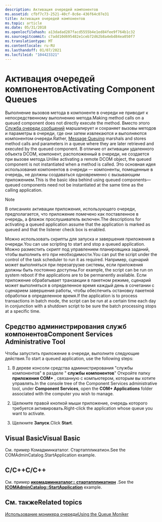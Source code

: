 ```yaml
---
description: Активация очередей компонентов
ms.assetid: cfbf7c73-2521-40cf-8c6e-436f64c07e31
title: Активация очередей компонентов
ms.topic: article
ms.date: 05/31/2018
ms.openlocfilehash: a13dadad287facd5555b4e1ed84fee9f764b1c32
ms.sourcegitcommit: c7add10d695482e1ceb72d62b8a4ebd84ea050f7
ms.translationtype: MT
ms.contentlocale: ru-RU
ms.lasthandoff: 01/07/2021
ms.locfileid: "104423321"
---
```

# <a name="activating-component-queues"></a><span data-ttu-id="b33bb-103">Активация очередей компонентов</span><span class="sxs-lookup"><span data-stu-id="b33bb-103">Activating Component Queues</span></span>

<span data-ttu-id="b33bb-104">Выполнение вызовов метода в компоненте в очереди не приводит к непосредственному выполнению метода.</span><span class="sxs-lookup"><span data-stu-id="b33bb-104">Making method calls on a queued component does not directly execute the method.</span></span> <span data-ttu-id="b33bb-105">Вместо этого [Служба очереди сообщений](/previous-versions/windows/desktop/legacy/ms711472(v=vs.85)) маршалирует и сохраняет вызовы методов и параметры в очереди, где они затем извлекаются и выполняются компонентом очереди.</span><span class="sxs-lookup"><span data-stu-id="b33bb-105">Rather, [Message Queuing](/previous-versions/windows/desktop/legacy/ms711472(v=vs.85)) marshals and stores method calls and parameters in a queue where they are later retrieved and executed by the queued component.</span></span> <span data-ttu-id="b33bb-106">В отличие от активации удаленного объекта DCOM, компонент, расположенный в очереди, не создается при вызове метода.</span><span class="sxs-lookup"><span data-stu-id="b33bb-106">Unlike activating a remote DCOM object, the queued component is not instantiated when a method is called.</span></span> <span data-ttu-id="b33bb-107">Это основная идея использования компонентов в очереди — компоненты, помещенные в очередь, не должны создаваться одновременно с вызывающим приложением.</span><span class="sxs-lookup"><span data-stu-id="b33bb-107">This is the basic idea behind using queued components—queued components need not be instantiated at the same time as the calling application.</span></span>

> [!Note]  
> <span data-ttu-id="b33bb-108">В описаниях активации приложения, использующего очереди, предполагается, что приложение помечено как поставленное в очередь, а флажок прослушиватель включен.</span><span class="sxs-lookup"><span data-stu-id="b33bb-108">The descriptions for activating a queued application assume that the application is marked as queued and that the listener check box is enabled.</span></span>

 

<span data-ttu-id="b33bb-109">Можно использовать скрипты для запуска и завершения приложения в очереди.</span><span class="sxs-lookup"><span data-stu-id="b33bb-109">You can use scripting to start and stop a queued application.</span></span> <span data-ttu-id="b33bb-110">Можно разместить скрипт под управлением планировщика заданий, чтобы выполнить его при необходимости.</span><span class="sxs-lookup"><span data-stu-id="b33bb-110">You can put the script under the control of the task scheduler to run it as required.</span></span> <span data-ttu-id="b33bb-111">Например, сценарий может выполняться при перезагрузке системы, если приложения должны быть постоянно доступны.</span><span class="sxs-lookup"><span data-stu-id="b33bb-111">For example, the script can be run on system reboot if the applications are to be permanently available.</span></span> <span data-ttu-id="b33bb-112">Если приложение обрабатывает транзакции в пакетном режиме, сценарий может выполняться в определенное время каждый день в сочетании с сценарием завершения работы, чтобы обеспечить остановку пакетной обработки в определенное время.</span><span class="sxs-lookup"><span data-stu-id="b33bb-112">If the application is to process transactions in batch mode, the script can be run at a certain time each day in conjunction with a shutdown script to be sure the batch processing stops at a specific time.</span></span>

## <a name="component-services-administrative-tool"></a><span data-ttu-id="b33bb-113">Средство администрирования служб компонентов</span><span class="sxs-lookup"><span data-stu-id="b33bb-113">Component Services Administrative Tool</span></span>

<span data-ttu-id="b33bb-114">Чтобы запустить приложение в очереди, выполните следующие действия.</span><span class="sxs-lookup"><span data-stu-id="b33bb-114">To start a queued application, use the following steps:</span></span>

1.  <span data-ttu-id="b33bb-115">В дереве консоли средства администрирования "службы компонентов" в разделе " **службы компонентов**" Откройте папку **приложения COM+** , связанную с компьютером, которым вы хотите управлять.</span><span class="sxs-lookup"><span data-stu-id="b33bb-115">In the console tree of the Component Services administrative tool, under **Component Services**, open the **COM+ Applications** folder associated with the computer you wish to manage.</span></span>

2.  <span data-ttu-id="b33bb-116">Щелкните правой кнопкой мыши приложение, очередь которого требуется активировать.</span><span class="sxs-lookup"><span data-stu-id="b33bb-116">Right-click the application whose queue you want to activate.</span></span>

3.  <span data-ttu-id="b33bb-117">Щелкните **Запуск**.</span><span class="sxs-lookup"><span data-stu-id="b33bb-117">Click **Start**.</span></span>

## <a name="visual-basic"></a><span data-ttu-id="b33bb-118">Visual Basic</span><span class="sxs-lookup"><span data-stu-id="b33bb-118">Visual Basic</span></span>

<span data-ttu-id="b33bb-119">См. пример Комадминкаталог. Стартаппликатион.</span><span class="sxs-lookup"><span data-stu-id="b33bb-119">See the COMAdminCatalog.StartApplication example.</span></span>

## <a name="cc"></a><span data-ttu-id="b33bb-120">C/C++</span><span class="sxs-lookup"><span data-stu-id="b33bb-120">C/C++</span></span>

<span data-ttu-id="b33bb-121">См. пример [**икомадминкаталог:: стартаппликатион**](/windows/desktop/api/ComAdmin/nf-comadmin-icomadmincatalog-startapplication) .</span><span class="sxs-lookup"><span data-stu-id="b33bb-121">See the [**ICOMAdminCatalog::StartApplication**](/windows/desktop/api/ComAdmin/nf-comadmin-icomadmincatalog-startapplication) example.</span></span>

## <a name="related-topics"></a><span data-ttu-id="b33bb-122">См. также</span><span class="sxs-lookup"><span data-stu-id="b33bb-122">Related topics</span></span>

<dl> <dt>

[<span data-ttu-id="b33bb-123">Использование моникера очереди</span><span class="sxs-lookup"><span data-stu-id="b33bb-123">Using the Queue Moniker</span></span>](using-the-queue-moniker.md)
</dt> </dl>

 

 



